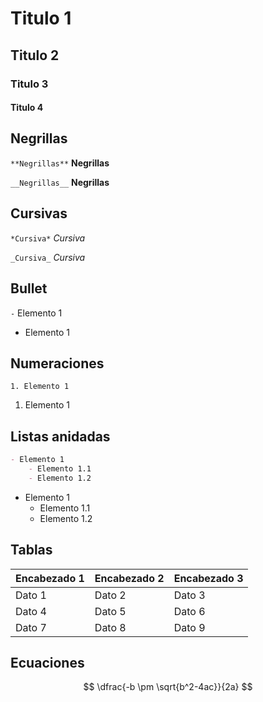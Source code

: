 # Titulo 1
## Titulo 2
### Titulo 3
#### Titulo 4

## Negrillas
`**Negrillas**` **Negrillas**

`__Negrillas__` __Negrillas__

## Cursivas

`*Cursiva*` *Cursiva*

`_Cursiva_` _Cursiva_

## Bullet

`-` Elemento 1 
- Elemento 1

## Numeraciones
`1. Elemento 1`
1. Elemento 1 

## Listas anidadas
````Markdown
- Elemento 1
    - Elemento 1.1
    - Elemento 1.2
````
- Elemento 1
    - Elemento 1.1
    - Elemento 1.2

## Tablas

| Encabezado 1 | Encabezado 2 | Encabezado 3 |
|--------------|--------------|--------------|
| Dato 1       | Dato 2       | Dato 3       |
| Dato 4       | Dato 5       | Dato 6       |
| Dato 7       | Dato 8       | Dato 9       |


## Ecuaciones 
$$
\dfrac{-b \pm \sqrt{b^2-4ac}}{2a}
$$

